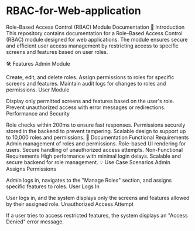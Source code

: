 # RBAC-for-Web-application

Role-Based Access Control (RBAC) Module Documentation
📖 Introduction
This repository contains documentation for a Role-Based Access Control (RBAC) module designed for web applications. The module ensures secure and efficient user access management by restricting access to specific screens and features based on user roles.

🛠️ Features
Admin Module

Create, edit, and delete roles.
Assign permissions to roles for specific screens and features.
Maintain audit logs for changes to roles and permissions.
User Module

Display only permitted screens and features based on the user's role.
Prevent unauthorized access with error messages or redirections.
Performance and Security

Role checks within 200ms to ensure fast responses.
Permissions securely stored in the backend to prevent tampering.
Scalable design to support up to 10,000 roles and permissions.
📑 Documentation
Functional Requirements
Admin management of roles and permissions.
Role-based UI rendering for users.
Secure handling of unauthorized access attempts.
Non-Functional Requirements
High performance with minimal login delays.
Scalable and secure backend for role management.
💡 Use Case Scenarios
Admin Assigns Permissions

Admin logs in, navigates to the "Manage Roles" section, and assigns specific features to roles.
User Logs In

User logs in, and the system displays only the screens and features allowed by their assigned role.
Unauthorized Access Attempt

If a user tries to access restricted features, the system displays an "Access Denied" error message.
